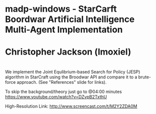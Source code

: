 # madp-windows - StarCarft Boordwar Artificial Intelligence Multi-Agent Implementation
# Christopher Jackson (lmoxiel)
#
We implement the Joint Equlibrium-based Search for Policy (JESP) algorithm in StarCraft using the Broodwar API and compare it to a brute-force approach. (See "References" slide for links).

To skip the background/theory just go to @04:00 minutes
https://www.youtube.com/watch?v=DZvpB2TxthU

High-Resolution Link:
http://www.screencast.com/t/M2Y2ZDA0M

